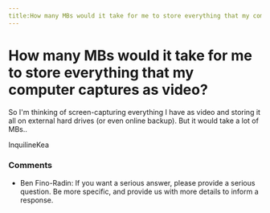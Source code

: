 ```yaml
---
title:How many MBs would it take for me to store everything that my computer captures as video?
---
```

How many MBs would it take for me to store everything that my computer captures as video?
=====================
So I'm thinking of screen-capturing everything I have as video and
storing it all on external hard drives (or even online backup). But it
would take a lot of MBs..

InquilineKea

### Comments ###
* Ben Fino-Radin: If you want a serious answer, please provide a serious question. Be more
specific, and provide us with more details to inform a response.


